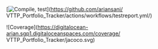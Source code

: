 [![Compile, test](https://github.com/ariansani/VTTP_Portfolio_Tracker/actions/workflows/testreport.yml/badge.svg)](https://github.com/ariansani/
VTTP_Portfolio_Tracker/actions/workflows/testreport.yml/)

![Coverage](https://digitalocean-arian.sgp1.digitaloceanspaces.com/coverage/
VTTP_Portfolio_Tracker/jacoco.svg)